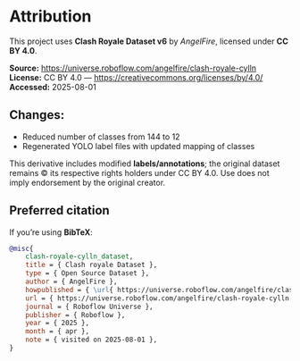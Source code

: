 # Attribution

This project uses **Clash Royale Dataset v6** by *AngelFire*, licensed under **CC BY 4.0**.

**Source:** https://universe.roboflow.com/angelfire/clash-royale-cylln  
**License:** CC BY 4.0 — https://creativecommons.org/licenses/by/4.0/  
**Accessed:** 2025-08-01

## Changes:
- Reduced number of classes from 144 to 12
- Regenerated YOLO label files with updated mapping of classes

This derivative includes modified **labels/annotations**; the original dataset remains © its respective rights holders under CC BY 4.0. Use does not imply endorsement by the original creator.

## Preferred citation

If you’re using **BibTeX**:
```bibtex
@misc{
    clash-royale-cylln_dataset,
    title = { Clash royale Dataset },
    type = { Open Source Dataset },
    author = { AngelFire },
    howpublished = { \url{ https://universe.roboflow.com/angelfire/clash-royale-cylln } },
    url = { https://universe.roboflow.com/angelfire/clash-royale-cylln },
    journal = { Roboflow Universe },
    publisher = { Roboflow },
    year = { 2025 },
    month = { apr },
    note = { visited on 2025-08-01 },
}
```